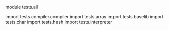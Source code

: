 module tests.all

import tests.compiler.compiler
import tests.array
import tests.baselib
import tests.char
import tests.hash
import tests.interpreter